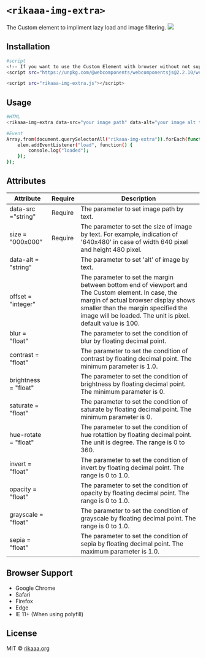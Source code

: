 # `<rikaaa-img-extra>`
The Custom element to impliment lazy load and image filtering.
![](rikaaa-img-extra.gif)

## Installation
```bash
#script
<!-- If you want to use the Custom Element with browser without not support Webcomponents. -->
<script src="https://unpkg.com/@webcomponents/webcomponentsjs@2.2.10/webcomponents-loader.js"></script>

<script src="rikaaa-img-extra.js"></script>
```

## Usage 
```bash
#HTML
<rikaaa-img-extra data-src="your image path" data-alt="your image alt text" size="000x000"></rikaaa-img-extra>
```

```bash
#Event
Array.from(document.querySelectorAll("rikaaa-img-extra")).forEach(function(elem) {
    elem.addEventListener("load", function() {
        console.log("loaded");
    });
});
```
## Attributes
| Attribute | Require | Description |
----|----|----
| data-src ="string" | Require | The parameter to set image path by text. |
| size = "000x000" | Require | The parameter to set the size of image by text. For example, indication of '640x480' in case of width 640 pixel and height 480 pixel. |
| data-alt = "string" | | The parameter to set 'alt' of image by text. |
| offset = "integer" | | The parameter to set the margin between bottom end of viewport and The Custom element. In case, the margin of actual browser display shows smaller than the margin specified the image will be loaded. The unit is pixel. default value is 100.|
| blur = "float" | | The parameter to set the condition of blur by floating decimal point.|
| contrast = "float" | | The parameter to set the condition of contrast by floating decimal point. The minimum parameter is 1.0. |
| brightness = "float" | | The parameter to set the condition of brightness by floating decimal point. The minimum parameter is 0. |
| saturate = "float" | | The parameter to set the condition of saturate by floating decimal point. The minimum parameter is 0. |
| hue-rotate = "float" | | The parameter to set the condition of hue rotattion by floating decimal point. The unit is degree. The range is 0 to 360. |
| invert = "float" | | The parameter to set the condition of invert by floating decimal point. The range is 0 to 1.0. |
| opacity = "float" | | The parameter to set the condition of opacity by floating decimal point. The range is 0 to 1.0. |
| grayscale = "float" | | The parameter to set the condition of grayscale by floating decimal point. The range is 0 to 1.0. |
| sepia = "float" | | The parameter to set the condition of sepia by floating decimal point. The maximum parameter is 1.0. |

## Browser Support
- Google Chrome  
- Safari  
- Firefox  
- Edge  
- IE 11+ (When using polyfill)

## License
MIT © [rikaaa.org](http://rikaaa.org/)
